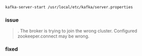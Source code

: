 ~~~bash
kafka-server-start /usr/local/etc/kafka/server.properties
~~~

### issue
> . The broker is trying to join the wrong cluster. Configured zookeeper.connect may be wrong.

### fixed
>
